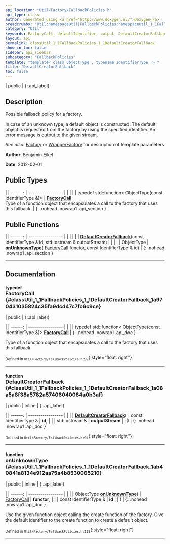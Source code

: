 ```yaml
---
api_location: "Util/Factory/FallbackPolicies.h"
api_type: class
author: Generated using <a href="http://www.doxygen.nl/">Doxygen</a>
breadcrumbs: "Util:namespaceUtil|FallbackPolicies:namespaceUtil_1_1FallbackPolicies"
category: "Util"
keywords: FactoryCall, defaultIdentifier, output, DefaultCreatorFallback, onUnknownType
layout: api
permalink: classUtil_1_1FallbackPolicies_1_1DefaultCreatorFallback
show_in_toc: false
sidebar: api_sidebar
subcategory: "FallbackPolicies"
template: "template< class ObjectType , typename IdentifierType  > "
title: "DefaultCreatorFallback"
toc: false
---
```


| public |
{:.api_label}

## Description

Possible fallback policy for a factory.

In case of an unknown type, a default object is constructed. The default object is requested from the factory by using the specified identifier. An error message is output to the given stream.



*See also*:  [Factory](classUtil_1_1Factory) or [WrapperFactory](classUtil_1_1WrapperFactory) for description of template parameters



**Author**: Benjamin Eikel



**Date**: 2012-02-01





## Public Types

|
| ------: | ----------------- |
|  | |
| typedef std::function< ObjectType(const IdentifierType &)> | **[FactoryCall](#classUtil_1_1FallbackPolicies_1_1DefaultCreatorFallback_1a970431035824c35fa9dcd47c7fc6c9ce)**  <br/> Type of a function object that encapsulates a call to the factory that uses this fallback. |
{: .nohead .nowrap1 .api_section }


## Public Functions

|
| ------: | ----------------- |
|  | |
|  | **[DefaultCreatorFallback](#classUtil_1_1FallbackPolicies_1_1DefaultCreatorFallback_1a08a5a8f38a5782a57406040084a0b3af)**(const IdentifierType & id, std::ostream & outputStream) |
|  | |
| ObjectType | **[onUnknownType](#classUtil_1_1FallbackPolicies_1_1DefaultCreatorFallback_1ab40841a8134e912aa75a4b8530065210)**( [FactoryCall](classUtil_1_1FallbackPolicies_1_1DefaultCreatorFallback#classUtil_1_1FallbackPolicies_1_1DefaultCreatorFallback_1a970431035824c35fa9dcd47c7fc6c9ce)  functor, const IdentifierType & id) |
{: .nohead .nowrap1 .api_section }


-------------------------------------------------------------------

## Documentation

### <small>typedef</small><br/> FactoryCall {#classUtil_1_1FallbackPolicies_1_1DefaultCreatorFallback_1a970431035824c35fa9dcd47c7fc6c9ce}

| public |
{:.api_label}

|
| ------: | ----------------- |
|  |
| typedef std::function< ObjectType(const IdentifierType &)> **[FactoryCall](#classUtil_1_1FallbackPolicies_1_1DefaultCreatorFallback_1a970431035824c35fa9dcd47c7fc6c9ce)**  |
{: .nohead .nowrap1 .api_doc }

Type of a function object that encapsulates a call to the factory that uses this fallback.





<sub>Defined in `Util/Factory/FallbackPolicies.h:99`</sub>{:style="float: right"}

-------------------------------------------------------------------

### <small>function</small><br/> DefaultCreatorFallback {#classUtil_1_1FallbackPolicies_1_1DefaultCreatorFallback_1a08a5a8f38a5782a57406040084a0b3af}

| public | inline |
{:.api_label}

|
| ------: | ----------------- |
|  |
|  **[DefaultCreatorFallback](#classUtil_1_1FallbackPolicies_1_1DefaultCreatorFallback_1a08a5a8f38a5782a57406040084a0b3af)**( | const IdentifierType & | **id**, |
| | std::ostream & | **outputStream** |
|   ) |
{: .nohead .nowrap1 .api_doc }





<sub>Defined in `Util/Factory/FallbackPolicies.h:94`</sub>{:style="float: right"}

-------------------------------------------------------------------

### <small>function</small><br/> onUnknownType {#classUtil_1_1FallbackPolicies_1_1DefaultCreatorFallback_1ab40841a8134e912aa75a4b8530065210}

| public | inline |
{:.api_label}

|
| ------: | ----------------- |
|  |
| ObjectType **[onUnknownType](#classUtil_1_1FallbackPolicies_1_1DefaultCreatorFallback_1ab40841a8134e912aa75a4b8530065210)**( |  [FactoryCall](classUtil_1_1FallbackPolicies_1_1DefaultCreatorFallback#classUtil_1_1FallbackPolicies_1_1DefaultCreatorFallback_1a970431035824c35fa9dcd47c7fc6c9ce)  | **functor**, |
| | const IdentifierType & | **id** |
|   ) |
{: .nohead .nowrap1 .api_doc }



Use the given function object calling the create function of the factory. Give the default identifier to the create function to create a default object.



<sub>Defined in `Util/Factory/FallbackPolicies.h:105`</sub>{:style="float: right"}

-------------------------------------------------------------------

